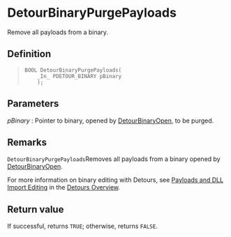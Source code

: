 DetourBinaryPurgePayloads
=========================

Remove all payloads from a binary.

Definition
----------

>     BOOL DetourBinaryPurgePayloads(
>         _In_ PDETOUR_BINARY pBinary
>         );

Parameters
----------

*pBinary*
:   Pointer to binary, opened by
    [DetourBinaryOpen](DetourBinaryOpen), to be purged.

Remarks
-------

`DetourBinaryPurgePayloads`Removes all payloads from a binary opened by
[DetourBinaryOpen](DetourBinaryOpen).

For more information on binary editing with Detours, see [Payloads and
DLL Import Editing](OwerviewPayloads) in the [Detours
Overview](Home).

Return value
------------

If successful, returns `TRUE`; otherwise, returns `FALSE`.

